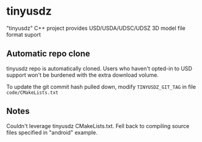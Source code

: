 # tinyusdz
"tinyusdz" C++ project provides USD/USDA/UDSC/UDSZ 3D model file format suport

## Automatic repo clone
tinyusdz repo is automatically cloned.  Users who haven't opted-in to USD support
won't be burdened with the extra download volume.

To update the git commit hash pulled down, modify `TINYUSDZ_GIT_TAG` in file
    `code/CMakeLists.txt`

## Notes
Couldn't leverage tinyusdz CMakeLists.txt.  Fell back to compiling source files specified in
"android" example.
